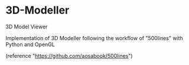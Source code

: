 # 3D-Modeller
3D Model Viewer

Implementation of 3D Modeller following the workflow of "500lines" with Python and OpenGL

(reference "https://github.com/aosabook/500lines")
